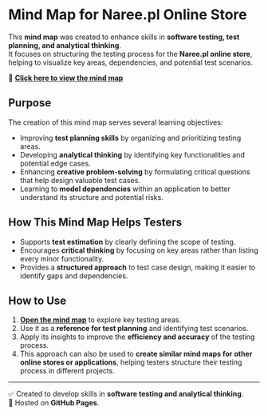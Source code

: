 # Mind Map for Naree.pl Online Store  

This **mind map** was created to enhance skills in **software testing, test planning, and analytical thinking**.  
It focuses on structuring the testing process for the **Naree.pl online store**, helping to visualize key areas, dependencies, and potential test scenarios.  

🔗 **[Click here to view the mind map](https://ewewis.github.io/Mind-map/)**  

## Purpose  
The creation of this mind map serves several learning objectives:  
- Improving **test planning skills** by organizing and prioritizing testing areas.  
- Developing **analytical thinking** by identifying key functionalities and potential edge cases.  
- Enhancing **creative problem-solving** by formulating critical questions that help design valuable test cases.  
- Learning to **model dependencies** within an application to better understand its structure and potential risks.  

## How This Mind Map Helps Testers  
- Supports **test estimation** by clearly defining the scope of testing.  
- Encourages **critical thinking** by focusing on key areas rather than listing every minor functionality.  
- Provides a **structured approach** to test case design, making it easier to identify gaps and dependencies.  

## How to Use  
1. **[Open the mind map](https://ewewis.github.io/Mind-map/)** to explore key testing areas.  
2. Use it as a **reference for test planning** and identifying test scenarios.  
3. Apply its insights to improve the **efficiency and accuracy** of the testing process.
4. This approach can also be used to **create similar mind maps for other online stores or applications**, helping testers structure their testing process in different projects.

---

✅ Created to develop skills in **software testing and analytical thinking**.  
📌 Hosted on **GitHub Pages**.  




